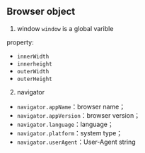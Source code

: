 ## Browser object

1. window
```window``` is a global varible

property: 
* ```innerWidth```
* ```innerheight```
* ```outerWidth```
* ```outerHeight```

2. navigator

* ```navigator.appName```：browser name；
* ```navigator.appVersion```：browser version；
* ```navigator.language```：language；
* ```navigator.platform```：system type；
* ```navigator.userAgent```：User-Agent string
